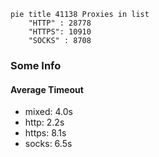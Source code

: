 
```mermaid
pie title 41138 Proxies in list
    "HTTP" : 28778
    "HTTPS": 10910
    "SOCKS" : 8708
```

### Some Info
#### Average Timeout

- mixed: 4.0s
- http: 2.2s
- https: 8.1s
- socks: 6.5s